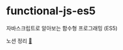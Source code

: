 # functional-js-es5

자바스크립트로 알아보는 함수형 프로그래밍 (ES5)

노션 정리 [🔗](https://private-sweater-384.notion.site/ES5-1ad2e0f73bc54fe68a12014154dd01f0)
